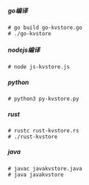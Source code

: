 

##### go编译
```
# go build go-kvstore.go
# ./go-kvstore
```

##### nodejs编译
```
# node js-kvstore.js
```

##### python
```
# python3 py-kvstore.py
```

##### rust
```
# rustc rust-kvstore.rs
# ./rust-kvstore
```

##### java
```
# javac javakvstore.java
# java javakvstore
```








